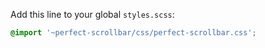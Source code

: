 Add this line to your global `styles.scss`:
```css
@import '~perfect-scrollbar/css/perfect-scrollbar.css';
```
